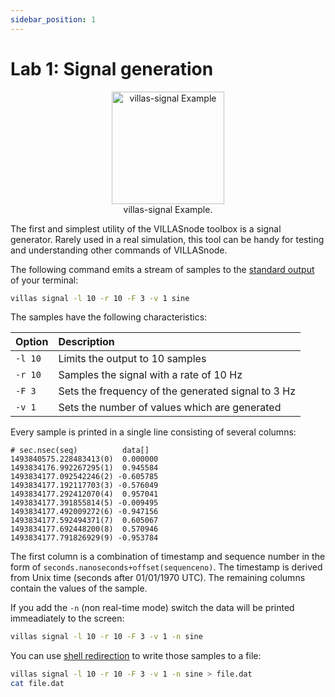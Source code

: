 ```yaml
---
sidebar_position: 1
---
```


# Lab 1: Signal generation

<figure align="center">
    <img alt="villas-signal Example" src="/img/dia/villas_signal.svg" height="180px" />
    <figcaption>villas-signal Example.</figcaption>
</figure>

The first and simplest utility of the VILLASnode toolbox is a signal generator.
Rarely used in a real simulation, this tool can be handy for testing and understanding other commands of VILLASnode.

The following command emits a stream of samples to the [standard output](https://en.wikipedia.org/wiki/Standard_streams#Standard_output_.28stdout.29) of your terminal:

```bash
villas signal -l 10 -r 10 -F 3 -v 1 sine
```

The samples have the following characteristics:

| Option	| Description |
| :---	| :--- |
| `-l 10` | Limits the output to 10 samples |
| `-r 10` | Samples the signal with a rate of 10 Hz |
| `-F 3` 	| Sets the frequency of the generated signal to 3 Hz |
| `-v 1` 	| Sets the number of values which are generated |

<asciinema-player rows="25" cols="500" poster="npt:0:1" src="/recordings/terminal/villas_signal.json" />

Every sample is printed in a single line consisting of several columns:

```
# sec.nsec(seq)          data[]
1493840575.228483413(0)  0.000000
1493834176.992267295(1)  0.945584
1493834177.092542246(2) -0.605785
1493834177.192117703(3) -0.576049
1493834177.292412070(4)  0.957041
1493834177.391855814(5) -0.009495
1493834177.492009272(6) -0.947156
1493834177.592494371(7)  0.605067
1493834177.692448200(8)  0.570946
1493834177.791826929(9) -0.953784
```

The first column is a combination of timestamp and sequence number in the form of `seconds.nanoseconds+offset(sequenceno)`.
The timestamp is derived from Unix time (seconds after 01/01/1970 UTC).
The remaining columns contain the values of the sample.

If you add the `-n` (non real-time mode) switch the data will be printed immeadiately to the screen:

```bash
villas signal -l 10 -r 10 -F 3 -v 1 -n sine
```

<asciinema-player rows="25" cols="500" poster="npt:0:1"  src="/recordings/terminal/villas_signal_nrt.json" />

You can use [shell redirection](https://www.gnu.org/software/bash/manual/html_node/Redirections.html) to write those samples to a file:

```bash
villas signal -l 10 -r 10 -F 3 -v 1 -n sine > file.dat
cat file.dat
```

<asciinema-player rows="25" cols="500" poster="npt:0:1"  src="/recordings/terminal/villas_signal_file.json" />
